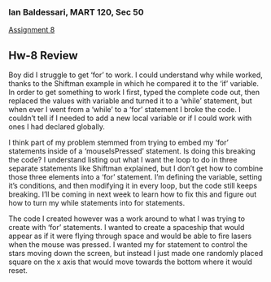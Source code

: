 ### Ian Baldessari, MART 120, Sec 50

[Assignment 8]()

## Hw-8 Review

Boy did I struggle to get ‘for’ to work. I could understand why while worked, thanks to the Shiftman example in which he compared it to the ‘if’ variable. In order to get something to work I first, typed the complete code out, then replaced the values with variable and turned it to a ‘while’ statement, but when ever I went from a ‘while’ to a ‘for’ statement I broke the code. I couldn’t tell if I needed to add a new local variable or if I could work with ones I had declared globally. 

I think part of my problem stemmed from trying to embed my ‘for’ statements inside of a ‘mouseIsPressed’ statement. Is doing this breaking the code? I understand listing out what I want the loop to do in three separate statements like Shiftman explained, but I don’t get how to combine those three elements into a  ‘for’ statement. I’m defining the variable, setting it’s conditions, and then modifying it in every loop, but the code still keeps breaking. I’ll be coming in next week to learn how to fix this and figure out how to turn my while statements into for statements.

The code I created however was a work around to what I was trying to create with ‘for’ statements. I wanted to create a spaceship that would appear as if it were flying through space and would be able to fire lasers when the mouse was pressed. I wanted my for statement to control the stars moving down the screen, but instead I just made one randomly placed square on the x axis that would move towards the bottom where it would reset.
